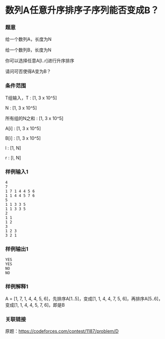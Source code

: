 # 数列A任意升序排序子序列能否变成B？

### 题意

给一个数列A，长度为N

给一个数列B，长度为N

你可以选择任意A[l..r]进行升序排序

请问可否使得A变为B？

### 条件范围

T组输入，T : [1, 3 x 10^5]

N : [1, 3 x 10^5]

所有组的N之和 : [1, 3 x 10^5]

A[i] : [1, 3 x 10^5]

B[i] : [1, 3 x 10^5]

l : [1, N]

r : [l, N]

### 样例输入1

```
4
7
1 7 1 4 4 5 6
1 1 4 4 5 7 6
5
1 1 3 3 5
1 1 3 3 5
2
1 1
1 2
3
1 2 3
3 2 1
```

### 样例输出1

```
YES
YES
NO
NO
```

### 样例解释1

A = [1, 7, 1, 4, 4, 5, 6]，先排序A[1..5]，变成[1, 1, 4, 4, 7, 5, 6]，再排序A[5..6]，变成[1, 1, 4, 4, 5, 7, 6]，即是B

### 关联链接

原题：https://codeforces.com/contest/1187/problem/D
